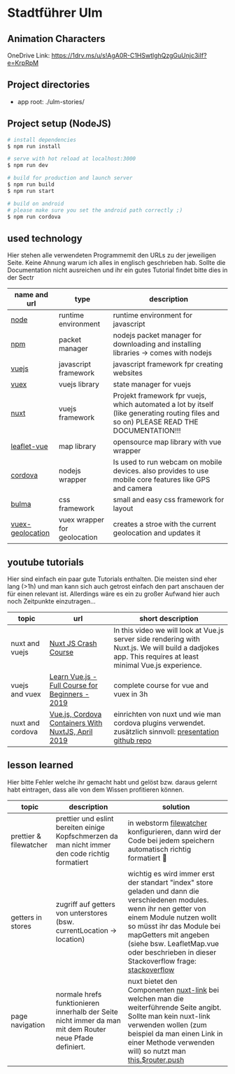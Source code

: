 # Stadtführer Ulm

## Animation Characters

OneDrive Link: https://1drv.ms/u/s!AgA0R-C1HSwtlghQzgGuUnjc3iIf?e=KrpRpM

## Project directories

- app root: ./ulm-stories/

## Project setup (NodeJS)

```bash
# install dependencies
$ npm run install

# serve with hot reload at localhost:3000
$ npm run dev

# build for production and launch server
$ npm run build
$ npm run start

# build on android
# please make sure you set the android path correctly ;)
$ npm run cordova
```

## used technology

Hier stehen alle verwendeten Programmemit den URLs zu der jeweiligen Seite. Keine Ahnung warum ich alles in englisch geschrieben hab.
Sollte die Documentation nicht ausreichen und ihr ein gutes Tutorial findet bitte dies in der Sectr

| **name and url**                                                                      | **type**                     | **description**                                                                                                                         |
| ------------------------------------------------------------------------------------- | ---------------------------- | --------------------------------------------------------------------------------------------------------------------------------------- |
| [node](https://nodejs.org/en/)                                                        | runtime environment          | runtime environment for javascript                                                                                                      |
| [npm](https://www.npmjs.com/)                                                         | packet manager               | nodejs packet manager for downloading and installing libraries -> comes with nodejs                                                     |
| [vuejs](https://vuejs.org/)                                                           | javascript framework         | javascript framework fpr creating websites                                                                                              |
| [vuex](https://vuex.vuejs.org/)                                                       | vuejs library                | state manager for vuejs                                                                                                                 |
| [nuxt](https://nuxtjs.org/)                                                           | vuejs framework              | Projekt framework fpr vuejs, which automated a lot by itself (like generating routing files and so on) PLEASE READ THE DOCUMENTATION!!! |
| [leaflet-vue](https://github.com/vue-leaflet/Vue2Leaflet)                             | map library                  | opensource map library with vue wrapper                                                                                                 |
| [cordova](https://cordova.apache.org/)                                                | nodejs wrapper               | Is used to run webcam on mobile devices. also provides to use mobile core features like GPS and camera                                  |
| [bulma](https://bulma.io/)                                                            | css framework                | small and easy css framework for layout                                                                                                 |
| [vuex-geolocation](https://pulilab.github.io/vuex-geolocation/#/?id=vuex-geolocation) | vuex wrapper for geolocation | creates a stroe with the current geolocation and updates it                                                                             |

## youtube tutorials

Hier sind einfach ein paar gute Tutorials enthalten. Die meisten sind eher lang (>1h) und man kann sich auch getrost einfach den part anschauen der für einen relevant ist.
Allerdings wäre es ein zu großer Aufwand hier auch noch Zeitpunkte einzutragen...

| **topic**        | **url**                                                                                           | **short description**                                                                                                                                                                                                                                                                                                                               |
| ---------------- | ------------------------------------------------------------------------------------------------- | --------------------------------------------------------------------------------------------------------------------------------------------------------------------------------------------------------------------------------------------------------------------------------------------------------------------------------------------------- |
| nuxt and vuejs   | [Nuxt JS Crash Course](https://www.youtube.com/watch?v=ltzlhAxJr74)                               | In this video we will look at Vue.js server side rendering with Nuxt.js. We will build a dadjokes app. This requires at least minimal Vue.js experience.                                                                                                                                                                                            |
| vuejs and vuex   | [Learn Vue.js - Full Course for Beginners - 2019](https://www.youtube.com/watch?v=4deVCNJq3qc)    | complete course for vue and vuex in 3h                                                                                                                                                                                                                                                                                                              |
| nuxt and cordova | [Vue.js, Cordova Containers With NuxtJS, April 2019](https://www.youtube.com/watch?v=nWKLGyWStUA) | einrichten von nuxt und wie man cordova plugins verwendet. zusätzlich sinnvoll: [presentation](https://docs.google.com/presentation/d/1bvT9ZKt_zDHqWJfMeNbpphQuY2hgMELHByTigxRG90o/edit?fbclid=IwAR2uRrc_s4dDge7ukQgWn65SHEumPB6bU2WjNCZ0zMOFQLM_eEyr9rZHHsU#slide=id.g5683107f14_0_332) [github repo](https://github.com/hokify/cordova-nuxt-demo) |

## lesson learned

Hier bitte Fehler welche ihr gemacht habt und gelöst bzw. daraus gelernt habt eintragen, dass alle von dem Wissen profitieren können.

| **topic**              | **description**                                                                                         | **solution**                                                                                                                                                                                                                                                                                                                                                                                                    |
| ---------------------- | ------------------------------------------------------------------------------------------------------- | --------------------------------------------------------------------------------------------------------------------------------------------------------------------------------------------------------------------------------------------------------------------------------------------------------------------------------------------------------------------------------------------------------------- |
| prettier & filewatcher | prettier und eslint bereiten einige Kopfschmerzen da man nicht immer den code richtig formatiert        | in webstorm [filewatcher](https://prettier.io/docs/en/webstorm.html) konfigurieren, dann wird der Code bei jedem speichern automatisch richtig formatiert 🥳                                                                                                                                                                                                                                                    |
| getters in stores      | zugriff auf getters von unterstores (bsw. currentLocation -> location)                                  | wichtig es wird immer erst der standart "index" store geladen und dann die verschiedenen modules. wenn ihr nen getter von einem Module nutzen wollt so müsst ihr das Module bei mapGetters mit angeben (siehe bsw. LeafletMap.vue oder beschrieben in dieser Stackoverflow frage: [stackoverflow](https://stackoverflow.com/questions/57074134/understanding-state-and-getters-in-nuxt-js-getters-wont-working) |
| page navigation        | normale hrefs funktionieren innerhalb der Seite nicht immer da man mit dem Router neue Pfade definiert. | nuxt bietet den Componenten [nuxt-link](https://nuxtjs.org/api/components-nuxt-link#the-lt-nuxt-link-gt-component) bei welchen man die weiterführende Seite angibt. Sollte man kein nuxt-link verwenden wollen (zum beispiel da man einen Link in einer Methode verwenden will) so nutzt man [this.\$router.push](https://router.vuejs.org/guide/essentials/navigation.html)                                    |
